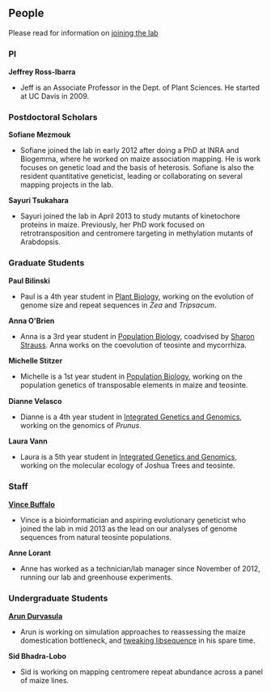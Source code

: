## People

Please read for information on [joining the lab](www.rilab.org/prosp.html)

### PI

**Jeffrey Ross-Ibarra** <a href="https://github.com/rossibarra/CV"><img src="https://www.rilab.org/images/txt.png" style="width: 15px;"></a><a href="https://twitter.com/jrossibarra"><img src="http://www.rilab.org/images/Twitter_logo_blue.png" style="width: 15px;"></a>

* Jeff is an Associate Professor in the Dept. of Plant Sciences. He started at UC Davis in 2009. 

### Postdoctoral Scholars

**Sofiane Mezmouk**

* Sofiane joined the lab in early 2012 after doing a PhD at INRA and Biogemma, where he worked on maize association mapping.  He is work focuses on genetic load and the basis of heterosis.  Sofiane is also the resident quantitative geneticist, leading or collaborating on several mapping projects in the lab. 

**Sayuri Tsukahara**

* Sayuri joined the lab in April 2013 to study mutants of kinetochore proteins in maize.  Previously, her PhD work focused on retrotransposition and centromere targeting in methylation mutants of Arabdopsis.

### Graduate Students


**Paul Bilinski**

* Paul is a 4th year student in [Plant Biology](http://biosci3.ucdavis.edu/gradGroups/pb/), working on the evolution of genome size and repeat sequences in *Zea* and *Tripsacum*.

**Anna O'Brien**

* Anna is a 3rd year student in [Population Biology](http://www-eve.ucdavis.edu/eve/pbg/), coadvised by [Sharon Strauss](http://sharonstrauss.wordpress.com). Anna works on the coevolution of teosinte and mycorrhiza.

**Michelle Stitzer**

* Michelle is a 1st year student in [Population Biology](http://www-eve.ucdavis.edu/eve/pbg/), working on the population genetics of transposable elements in maize and teosinte.

**Dianne Velasco** <a href="https://twitter.com/napknscrib"><img src="http://www.rilab.org/images/Twitter_logo_blue.png" style="width: 15px;"></a>

* Dianne is a 4th year student in [Integrated Genetics and Genomics](http://biosci3.ucdavis.edu/GradGroups/GGG/Default.aspx), working on the genomics of *Prunus*.
 
**Laura Vann**

* Laura is a 5th year student in [Integrated Genetics and Genomics](http://biosci3.ucdavis.edu/GradGroups/GGG/Default.aspx), working on the molecular ecology of Joshua Trees and teosinte.

### Staff

[**Vince Buffalo**](http://www.vincebuffalo.com/) <a href="https://twitter.com/vsbuffalo"><img src="http://www.rilab.org/images/Twitter_logo_blue.png" style="width: 15px;"></a>

* Vince is a bioinformatician and aspiring evolutionary geneticist who joined the lab in mid 2013 as the lead on our analyses of genome sequences from natural teosinte populations. 

**Anne Lorant**

* Anne has worked as a technician/lab manager since November of 2012, running our lab and greenhouse experiments.

### Undergraduate Students

[**Arun Durvasula**](https://github.com/arundurvasula) <a href="https://twitter.com/arundurvasula"><img src="http://www.rilab.org/images/Twitter_logo_blue.png" style="width: 15px;"></a>

* Arun is working on simulation approaches to reassessing the maize domestication bottleneck, and [tweaking libsequence](https://github.com/arundurvasula/libsequencevcf-1.7.6) in his spare time.

**Sid Bhadra-Lobo**

* Sid is working on mapping centromere repeat abundance across a panel of maize lines.